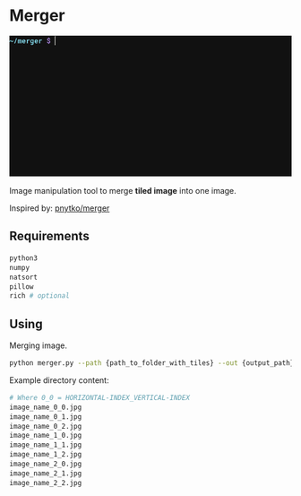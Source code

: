 # Merger

![Splitter showcase](./showcase.gif)

Image manipulation tool to merge **tiled image** into one image.

Inspired by: [pnytko/merger](https://github.com/pnytko/merger)

## Requirements

```bash
python3
numpy
natsort
pillow
rich # optional
```

## Using

Merging image.

```bash
python merger.py --path {path_to_folder_with_tiles} --out {output_path}
```

Example directory content:

```bash
# Where 0_0 = HORIZONTAL-INDEX_VERTICAL-INDEX
image_name_0_0.jpg
image_name_0_1.jpg
image_name_0_2.jpg
image_name_1_0.jpg
image_name_1_1.jpg
image_name_1_2.jpg
image_name_2_0.jpg
image_name_2_1.jpg
image_name_2_2.jpg
```
